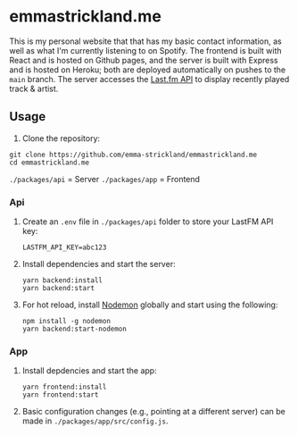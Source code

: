 # emmastrickland.me

This is my personal website that that has my basic contact information, as well as what I'm currently listening to on Spotify. The frontend is built with React and is hosted on Github pages, and the server is built with Express and is hosted on Heroku; both are deployed automatically on pushes to the `main` branch. The server accesses the [Last.fm API](https://www.last.fm/api) to display recently played track & artist. 

## Usage

1. Clone the repository:
  ```
  git clone https://github.com/emma-strickland/emmastrickland.me
  cd emmastrickland.me
  ```

`./packages/api` = Server
`./packages/app` = Frontend

### Api

1. Create an `.env` file in `./packages/api` folder to store your LastFM API key:
   ```
   LASTFM_API_KEY=abc123
   ```
2. Install dependencies and start the server:
    ```
    yarn backend:install
    yarn backend:start
    ```
3. For hot reload, install [Nodemon](https://www.npmjs.com/package/nodemon) globally and start using the following:
   ```
   npm install -g nodemon
   yarn backend:start-nodemon
   ```

### App

1. Install depdencies and start the app: 
    ```
    yarn frontend:install
    yarn frontend:start
    ```
2. Basic configuration changes (e.g., pointing at a different server) can be made in `./packages/app/src/config.js`.
